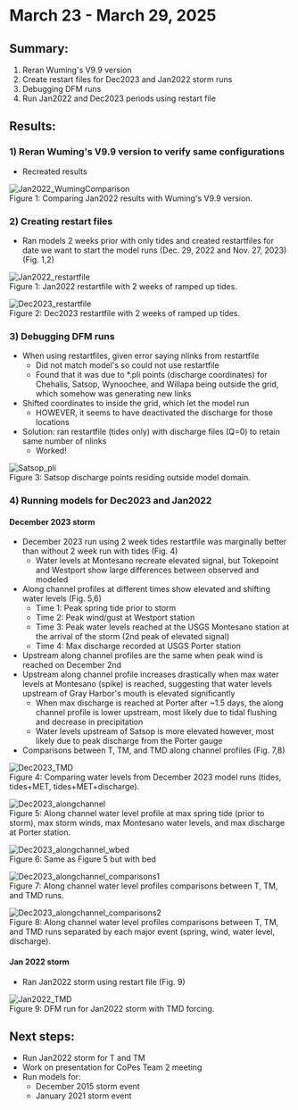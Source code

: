 # March 23 - March 29, 2025

## Summary:
1) Reran Wuming's V9.9 version
2) Create restart files for Dec2023 and Jan2022 storm runs
3) Debugging DFM runs
4) Run Jan2022 and Dec2023 periods using restart file

## Results:
### 1) Reran Wuming's V9.9 version to verify same configurations
- Recreated results

![Jan2022_WumingComparison](../Figures/032725meeting/waterlevels_wuming.png)<br>
Figure 1: Comparing Jan2022 results with Wuming's V9.9 version.


### 2) Creating restart files
- Ran models 2 weeks prior with only tides and created restartfiles for date we want to start the model runs (Dec. 29, 2022 and Nov. 27, 2023) (Fig. 1,2)

![Jan2022_restartfile](../Figures/032725meeting/waterlevels_Jan2022_restartfile.png)<br>
Figure 1: Jan2022 restartfile with 2 weeks of ramped up tides.

![Dec2023_restartfile](../Figures/032725meeting/waterlevels_Dec2023_restartfile.png)<br>
Figure 2: Dec2023 restartfile with 2 weeks of ramped up tides.

### 3) Debugging DFM runs
- When using restartfiles, given error saying nlinks from restartfile
	- Did not match model's so could not use restartfile
	- Found that it was due to *.pli points (discharge coordinates) for Chehalis, Satsop, Wynoochee, and Willapa being outside the grid, which somehow was generating new links
- Shifted coordinates to inside the grid, which let the model run
	- HOWEVER, it seems to have deactivated the discharge for those locations
- Solution: ran restartfile (tides only) with discharge files (Q=0) to retain same number of nlinks
	- Worked!

![Satsop_pli](../Figures/032725meeting/satsop_pli_points.png)<br>
Figure 3: Satsop discharge points residing outside model domain.


### 4) Running models for Dec2023 and Jan2022
#### December 2023 storm
- December 2023 run using 2 week tides restartfile was marginally better than without 2 week run with tides (Fig. 4)
	- Water levels at Montesano recreate elevated signal, but Tokepoint and Westport show large differences between observed and modeled
- Along channel profiles at different times show elevated and shifting water levels (Fig. 5,6)
	- Time 1: Peak spring tide prior to storm
	- Time 2: Peak wind/gust at Westport station
	- Time 3: Peak water levels reached at the USGS Montesano station at the arrival of the storm (2nd peak of elevated signal)
	- Time 4: Max discharge recorded at USGS Porter station
- Upstream along channel profiles are the same when peak wind is reached on December 2nd
- Upstream along channel profile increases drastically when max water levels at Montesano (spike) is reached, suggesting that water levels upstream of Gray Harbor's mouth is elevated significantly
	- When max discharge is reached at Porter after ~1.5 days, the along channel profile is lower upstream, most likely due to tidal flushing and decrease in precipitation
	- Water levels upstream of Satsop is more elevated however, most likely due to peak discharge from the Porter gauge
- Comparisons between T, TM, and TMD along channel profiles (Fig. 7,8)

![Dec2023_TMD](../Figures/032725meeting/comparestationwaterlevels_Dec2023.png)<br>
Figure 4: Comparing water levels from December 2023 model runs (tides, tides+MET, tides+MET+discharge).

![Dec2023_alongchannel](../Figures/032725meeting/alongchannel_Dec2023.png)<br>
Figure 5: Along channel water level profile at max spring tide (prior to storm), max storm winds, max Montesano water levels, and max discharge at Porter station.

![Dec2023_alongchannel_wbed](../Figures/032725meeting/alongchannel_wbed_Dec2023.png)<br>
Figure 6: Same as Figure 5 but with bed

![Dec2023_alongchannel_comparisons1](../Figures/032725meeting/comparealongchannel_Dec2023.png)<br>
Figure 7: Along channel water level profiles comparisons between T, TM, and TMD runs.

![Dec2023_alongchannel_comparisons2](../Figures/032725meeting/comparealongchannel_separate_Dec2023.png)<br>
Figure 8: Along channel water level profiles comparisons between T, TM, and TMD runs separated by each major event (spring, wind, water level, discharge).


#### Jan 2022 storm
- Ran Jan2022 storm using restart file (Fig. 9)

![Jan2022_TMD](../Figures/032725meeting/waterlevelsJan2022.png)<br>
Figure 9: DFM run for Jan2022 storm with TMD forcing.


## Next steps:
- Run Jan2022 storm for T and TM
- Work on presentation for CoPes Team 2 meeting
- Run models for:
	- December 2015 storm event
	- January 2021 storm event

